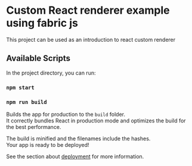 # Custom React renderer example using fabric js

This project can be used as an introduction to react custom renderer

## Available Scripts

In the project directory, you can run:

### `npm start`




### `npm run build`

Builds the app for production to the `build` folder.\
It correctly bundles React in production mode and optimizes the build for the best performance.

The build is minified and the filenames include the hashes.\
Your app is ready to be deployed!

See the section about [deployment](https://facebook.github.io/create-react-app/docs/deployment) for more information.

